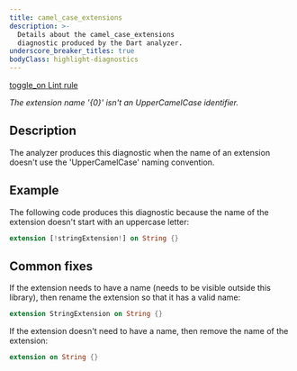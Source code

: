 ```yaml
---
title: camel_case_extensions
description: >-
  Details about the camel_case_extensions
  diagnostic produced by the Dart analyzer.
underscore_breaker_titles: true
bodyClass: highlight-diagnostics
---
```


<div class="tags">
  <a class="tag-label"
      href="/tools/linter-rules/camel_case_extensions"
      title="Learn about the lint rule that enables this diagnostic."
      aria-label="Learn about the lint rule that enables this diagnostic."
      target="_blank">
    <span class="material-symbols" aria-hidden="true">toggle_on</span>
    <span>Lint rule</span>
  </a>
</div>

_The extension name '{0}' isn't an UpperCamelCase identifier._

## Description

The analyzer produces this diagnostic when the name of an extension
doesn't use the 'UpperCamelCase' naming convention.

## Example

The following code produces this diagnostic because the name of the
extension doesn't start with an uppercase letter:

```dart
extension [!stringExtension!] on String {}
```

## Common fixes

If the extension needs to have a name (needs to be visible outside this
library), then rename the extension so that it has a valid name:

```dart
extension StringExtension on String {}
```

If the extension doesn't need to have a name, then remove the name of the
extension:

```dart
extension on String {}
```
